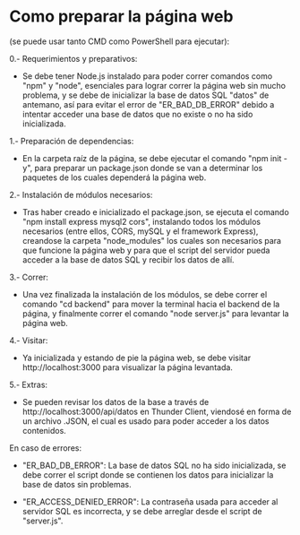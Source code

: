 # Como preparar la página web
(se puede usar tanto CMD como PowerShell para ejecutar):

0.- Requerimientos y preparativos:
- Se debe tener Node.js instalado para poder correr comandos como "npm" y "node", esenciales para lograr correr la página web sin mucho problema, y se debe de inicializar la base de datos SQL "datos" de antemano, así para evitar el error de "ER_BAD_DB_ERROR" debido a intentar acceder una base de datos que no existe o no ha sido inicializada.

1.- Preparación de dependencias:
- En la carpeta raíz de la página, se debe ejecutar el comando "npm init -y", para preparar un package.json donde se van a determinar los paquetes de los cuales dependerá la página web.

2.- Instalación de módulos necesarios:
- Tras haber creado e inicializado el package.json, se ejecuta el comando "npm install express mysql2 cors", instalando todos los módulos necesarios (entre ellos, CORS, mySQL y el framework Express), creandose la carpeta "node_modules" los cuales son necesarios para que funcione la página web y para que el script del servidor pueda acceder a la base de datos SQL y recibir los datos de allí.

3.- Correr:
- Una vez finalizada la instalación de los módulos, se debe correr el comando "cd backend" para mover la terminal hacia el backend de la página, y finalmente correr el comando "node server.js" para levantar la página web.

4.- Visitar:
- Ya inicializada y estando de pie la página web, se debe visitar http://localhost:3000 para visualizar la página levantada.

5.- Extras:
- Se pueden revisar los datos de la base a través de http://localhost:3000/api/datos en Thunder Client, viendosé en forma de un archivo .JSON, el cual es usado para poder acceder a los datos contenidos.

En caso de errores:
- "ER_BAD_DB_ERROR": La base de datos SQL no ha sido inicializada, se debe correr el script donde se contienen los datos para inicializar la base de datos sin problemas.

- "ER_ACCESS_DENIED_ERROR": La contraseña usada para acceder al servidor SQL es incorrecta, y se debe arreglar desde el script de "server.js".